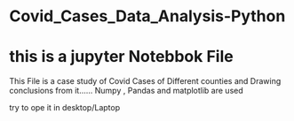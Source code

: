 # Covid_Cases_Data_Analysis-Python
# this is a jupyter Notebbok File
This File is a case study of Covid Cases of Different counties and Drawing conclusions from it......
Numpy , Pandas and matplotlib are used

try to ope it in desktop/Laptop
